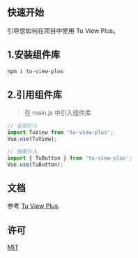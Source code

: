 ## 快速开始

引导您如何在项目中使用 Tu View Plus。

## 1.安装组件库

```bash
npm i tu-view-plus
```

## 2.引用组件库

> 在 main.js 中引入组件库

```javascript
// 全部引入
import TuView from 'tu-view-plus';
Vue.use(TuView);

// 按需引入
import { TuButton } from 'tu-view-plus';
Vue.use(TuButton);
```

## 文档

参考 [Tu View Plus](https://tujindong.github.io/tu-view-plus).

## 许可

[MIT](https://opensource.org/licenses/MIT)
